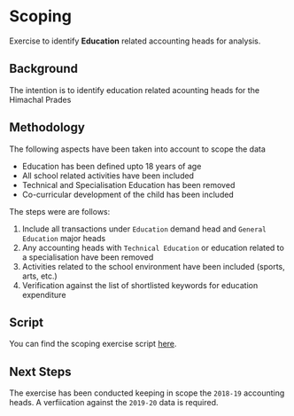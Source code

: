 # Scoping

Exercise to identify **Education** related accounting heads for analysis.

## Background

The intention is to identify education related acounting heads for the Himachal Prades

## Methodology

The following aspects have been taken into account to scope the data
- Education has been defined upto 18 years of age
- All school related activities have been included
- Technical and Specialisation Education has been removed
- Co-curricular development of the child has been included

The steps were are follows:
1. Include all transactions under `Education` demand head and `General Education` major heads
2. Any accounting heads with `Technical Education` or education related to a specialisation have been removed
3. Activities related to the school environment have been included (sports, arts, etc.)
4. Verification against the list of shortlisted keywords for education expenditure

## Script

You can find the scoping exercise script [here]().

## Next Steps

The exercise has been conducted keeping in scope the `2018-19` accounting heads. A verfiication against the `2019-20` data is required.
